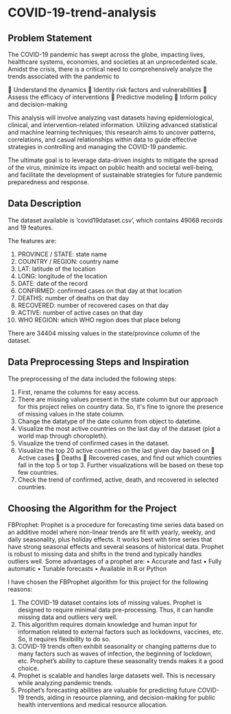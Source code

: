 # COVID-19-trend-analysis
## Problem Statement

The COVID-19 pandemic has swept across the globe, impacting lives, healthcare systems, economies, and societies at an unprecedented scale. Amidst the crisis, there is a critical need to comprehensively analyze the trends associated with the pandemic to 

	Understand the dynamics
	Identity risk factors and vulnerabilities
	Assess the efficacy of interventions
	Predictive modeling
	Inform policy and decision-making

This analysis will involve analyzing vast datasets having epidemiological, clinical, and intervention-related information. Utilizing advanced statistical and machine learning techniques, this research aims to uncover patterns, correlations, and casual relationships within data to guide effective strategies in controlling and managing the COVID-19 pandemic.

The ultimate goal is to leverage data-driven insights to mitigate the spread of the virus, minimize its impact on public health and societal well-being, and facilitate the development of sustainable strategies for future pandemic preparedness and response. 

## Data Description
The dataset available is ‘covid19dataset.csv’, which contains 49068 records and 19 features. 


The features are:
1. PROVINCE / STATE: state name
2. COUNTRY / REGION: country name
3. LAT: latitude of the location
4. LONG: longitude of the location
5. DATE: date of the record
6. CONFIRMED: confirmed cases on that day at that location
7. DEATHS: number of deaths on that day
8. RECOVERED: number of recovered cases on that day
9. ACTIVE: number of active cases on that day
10. WHO REGION: which WHO region does that place belong

There are 34404 missing values in the state/province column of the dataset.

## Data Preprocessing Steps and Inspiration
The preprocessing of the data included the following steps:

1.	First, rename the columns for easy access.
2.	There are missing values present in the state column but our approach for this project relies on country data. So, it's fine to ignore the presence of missing values in the state column.
3.	Change the datatype of the date column from object to datetime.
4.	Visualize the most active countries on the last day of the dataset (plot a world map through choropleth).
5.	Visualize the trend of confirmed cases in the dataset.
6.	Visualize the top 20 active countries on the last given day based on
	Active cases
	Deaths
	Recovered cases, and find out which countries fall in the top 5 or top 3. Further visualizations will be based on these top few countries.
7.	Check the trend of confirmed, active, death, and recovered in selected countries.

## Choosing the Algorithm for the Project
FBProphet:
Prophet is a procedure for forecasting time series data based on an additive model where non-linear trends are fit with yearly, weekly, and daily seasonality, plus holiday effects. It works best with time series that have strong seasonal effects and several seasons of historical data. Prophet is robust to missing data and shifts in the trend and typically handles outliers well.
Some advantages of a prophet are:
•	Accurate and fast
•	Fully automatic
•	Tunable forecasts
•	Available in R or Python


I have chosen the FBProphet algorithm for this project for the following reasons:

1.	The COVID-19 dataset contains lots of missing values. Prophet is designed to require minimal data pre-processing. Thus, it can handle missing data and outliers very well.
2.	This algorithm requires domain knowledge and human input for information related to external factors such as lockdowns, vaccines, etc. So, it requires flexibility to do so.
3.	COVID-19 trends often exhibit seasonality or changing patterns due to many factors such as waves of infection, the beginning of lockdown, etc. Prophet’s ability to capture these seasonality trends makes it a good choice. 
4.	Prophet is scalable and handles large datasets well. This is necessary while analyzing pandemic trends. 
5.	Prophet’s forecasting abilities are valuable for predicting future COVID-19 trends, aiding in resource planning, and decision-making for public health interventions and medical resource allocation. 




